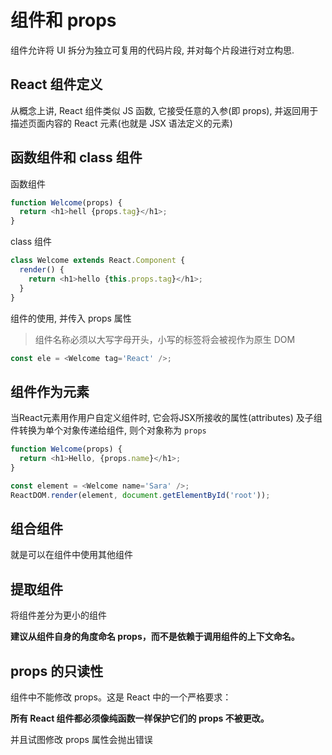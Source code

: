 # 组件和 props

组件允许将 UI 拆分为独立可复用的代码片段, 并对每个片段进行对立构思.

## React 组件定义

从概念上讲, React 组件类似 JS 函数, 它接受任意的入参(即 props), 并返回用于描述页面内容的 React 元素(也就是 JSX 语法定义的元素)

## 函数组件和 class 组件

函数组件

```js
function Welcome(props) {
  return <h1>hell {props.tag}</h1>;
}
```

class 组件

```js
class Welcome extends React.Component {
  render() {
    return <h1>hello {this.props.tag}</h1>;
  }
}
```

组件的使用, 并传入 props 属性

> 组件名称必须以大写字母开头，小写的标签将会被视作为原生 DOM

```js
const ele = <Welcome tag='React' />;
```

## 组件作为元素

当React元素用作用户自定义组件时, 它会将JSX所接收的属性(attributes) 及子组件转换为单个对象传递给组件, 则个对象称为 `props`

```js
function Welcome(props) {
  return <h1>Hello, {props.name}</h1>;
}

const element = <Welcome name='Sara' />;
ReactDOM.render(element, document.getElementById('root'));
```

## 组合组件

就是可以在组件中使用其他组件


## 提取组件

将组件差分为更小的组件

**建议从组件自身的角度命名 props，而不是依赖于调用组件的上下文命名。**

## props 的只读性

组件中不能修改 props。这是 React 中的一个严格要求：

**所有 React 组件都必须像纯函数一样保护它们的 props 不被更改。**

并且试图修改 props 属性会抛出错误
